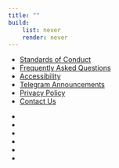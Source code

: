 ```yaml
---
title: ""
build:
    list: never
    render: never
---
```


<nav>

- [Standards of Conduct](/standards-of-conduct)
- [Frequently Asked Questions](/faq)
- [Accessibility](/accessibility)
- [Telegram Announcements](https://t.me/anthrocon)
- [Privacy Policy](/privacy-policy)
- [Contact Us](/contact)

</nav>

<nav class="social">

- [<i class="fa-brands fa-x-twitter"></i>](https://twitter.com/Anthrocon "X")
- [<i class="fa-brands fa-facebook"></i>](https://www.facebook.com/Anthrocon "Facebook")
- [<i class="fa-brands fa-youtube"></i>](https://www.youtube.com/user/anthrocon "YouTube")
- [<i class="fa-brands fa-telegram"></i>](https://telegram.me/Anthrocon "Telegram")
- [<i class="fa-brands fa-flickr"></i>](https://www.flickr.com/anthrocon "Flickr")
- [<i class="fa-brands fa-discord"></i>](https://discord.gg/anthrocon-248272223868157954 "Discord")

</nav>

